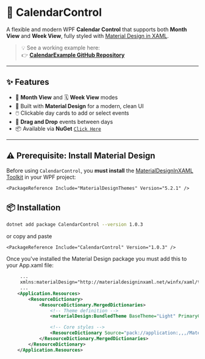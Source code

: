 ﻿# 📅 CalendarControl

A flexible and modern WPF **Calendar Control** that supports both **Month View** and **Week View**, fully styled with [Material Design in XAML](https://github.com/MaterialDesignInXAML/MaterialDesignInXamlToolkit).

> 💡 See a working example here:  
👉 **[CalendarExample GitHub Repository](https://github.com/SalvatoreAmaddio/CalendarExample)**

---

## ✨ Features

- 📆 **Month View** and 🗓️ **Week View** modes
- 🎨 Built with **Material Design** for a modern, clean UI
- 🖱️ Clickable day cards to add or select events
- 🔀 **Drag and Drop** events between days
- 📦 Available via **NuGet** [`Click Here`](https://www.nuget.org/packages/CalendarControl)

---

## ⚠️ Prerequisite: Install Material Design

Before using `CalendarControl`, you **must install** the [MaterialDesignInXAML Toolkit](https://github.com/MaterialDesignInXAML/MaterialDesignInXamlToolkit) in your WPF project:

```code
<PackageReference Include="MaterialDesignThemes" Version="5.2.1" />
```

## 📦 Installation

```bash
dotnet add package CalendarControl --version 1.0.3
```

or copy and paste
```
<PackageReference Include="CalendarControl" Version="1.0.3" />
```

Once you've installed the Material Design package you must add this to your App.xaml file:
```xml
     ...
     xmlns:materialDesign="http://materialdesigninxaml.net/winfx/xaml/themes"
     ...
    <Application.Resources>
        <ResourceDictionary>
            <ResourceDictionary.MergedDictionaries>
                <!-- Theme definition -->
                <materialDesign:BundledTheme BaseTheme="Light" PrimaryColor="Indigo" SecondaryColor="Lime" />

                <!-- Core styles -->
                <ResourceDictionary Source="pack://application:,,,/MaterialDesignThemes.Wpf;component/Themes/MaterialDesign3.Defaults.xaml" />
            </ResourceDictionary.MergedDictionaries>
        </ResourceDictionary>
    </Application.Resources>
```